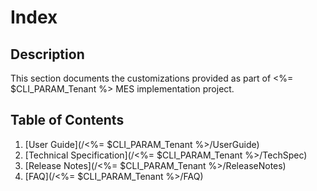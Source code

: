 # Index

## Description

This section documents the customizations provided as part of <%= $CLI_PARAM_Tenant %> MES implementation project.


## Table of Contents

1. [User Guide](/<%= $CLI_PARAM_Tenant %>/UserGuide)
1. [Technical Specification](/<%= $CLI_PARAM_Tenant %>/TechSpec)
1. [Release Notes](/<%= $CLI_PARAM_Tenant %>/ReleaseNotes)
1. [FAQ](/<%= $CLI_PARAM_Tenant %>/FAQ)